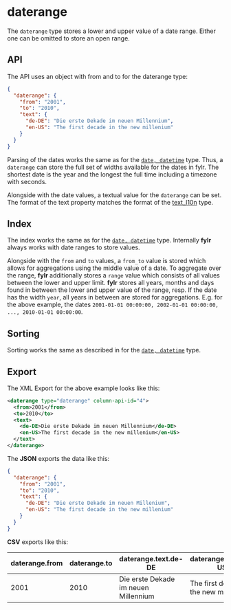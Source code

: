 # daterange

The `daterange` type stores a lower and upper value of a date range. Either one can be omitted to store an open range.

## API

The API uses an object with from and to for the daterange type:

```json
{
  "daterange": {
    "from": "2001",
    "to": "2010",
    "text": {
      "de-DE": "Die erste Dekade im neuen Millennium",
      "en-US": "The first decade in the new millenium"
    }
  }
}
```

Parsing of the dates works the same as for the [`date, datetime`](date-datetime.md#api) type.  Thus, a `daterange` can store the full set of widths available for the dates in fylr. The shortest date is the year and the longest the full time including a timezone with seconds.

Alongside with the date values, a textual value for the `daterange` can be set. The format of the text property matches the format of the [text\_l10n](text\_l10n-text\_l10n\_oneline.md) type.

## Index

The index works the same as for the [`date, datetime`](date-datetime.md#index) type. Internally **fylr** always works with date ranges to store values.

Alongside with the `from` and `to` values, a `from_to` value is stored which allows for aggregations using the middle value of a date. To aggregate over the range, **fylr** additionally stores a `range` value which consists of all values between the lower and upper limit. **fylr** stores all years, months and days found in between the lower and upper value of the range, resp. If the date has the width `year`, all years in between are stored for aggregations. E.g. for the above example, the dates `2001-01-01 00:00:00, 2002-01-01 00:00:00, ..., 2010-01-01 00:00:00`.

## Sorting

Sorting works the same as described in for the [`date, datetime`](date-datetime.md#sorting) type.

## Export

The XML Export for the above example looks like this:

```xml
<daterange type="daterange" column-api-id="4">
  <from>2001</from>
  <to>2010</to>
  <text>
    <de-DE>Die erste Dekade im neuen Millennium</de-DE>
    <en-US>The first decade in the new millenium</en-US>
  </text>
</daterange>
```

The **JSON** exports the data like this:

```json
{
  "daterange": {
    "from": "2001",
    "to": "2010",
    "text": {
      "de-DE": "Die erste Dekade im neuen Millenium",
      "en-US": "The first decade in the new millenium"
    }
  }
}
```

**CSV** exports like this:

<table><thead><tr><th>daterange.from</th><th width="136">daterange.to</th><th width="212">daterange.text.de-DE</th><th>daterange.text.en-US</th></tr></thead><tbody><tr><td>2001</td><td>2010</td><td>Die erste Dekade im neuen Millennium</td><td>The first decade in the new millenium</td></tr></tbody></table>


